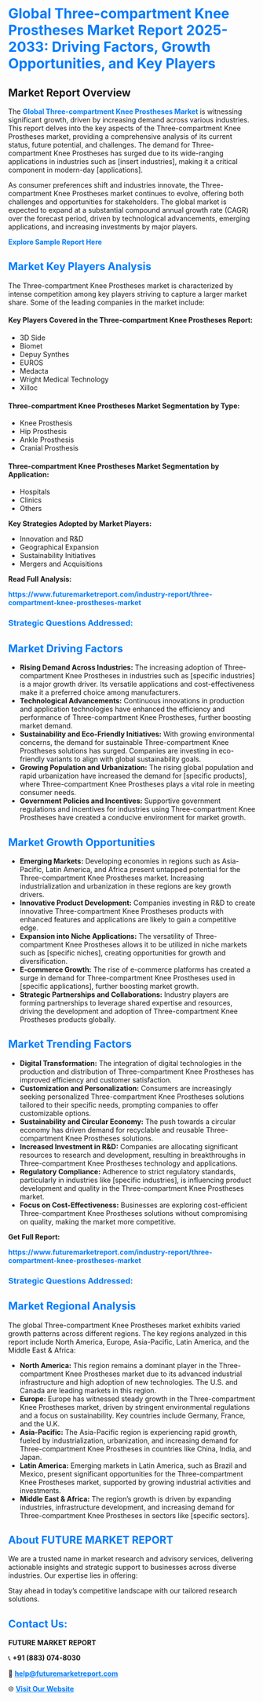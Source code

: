 <h1 style="color: #007BFF;">Global Three-compartment Knee Prostheses Market Report 2025-2033: Driving Factors, Growth Opportunities, and Key Players</h1>

<section id="overview">
<h2>Market Report Overview</h2>
<p>The <a href="https://www.futuremarketreport.com/industry-report/three-compartment-knee-prostheses-market" style="color: #007BFF; text-decoration: none;"><strong>Global Three-compartment Knee Prostheses Market</strong></a> is witnessing significant growth, driven by increasing demand across various industries. This report delves into the key aspects of the Three-compartment Knee Prostheses market, providing a comprehensive analysis of its current status, future potential, and challenges. The demand for Three-compartment Knee Prostheses has surged due to its wide-ranging applications in industries such as [insert industries], making it a critical component in modern-day [applications].</p>
<p>As consumer preferences shift and industries innovate, the Three-compartment Knee Prostheses market continues to evolve, offering both challenges and opportunities for stakeholders. The global market is expected to expand at a substantial compound annual growth rate (CAGR) over the forecast period, driven by technological advancements, emerging applications, and increasing investments by major players.</p>
</section>

<section id="overview">
<p><a href="https://www.futuremarketreport.com/request-sample/reportId=36040" style="color: #007BFF; text-decoration: none;"><strong>Explore Sample Report Here</strong></a></p>
</section>

<section id="key-players">
<h2 style="color: #007BFF;">Market Key Players Analysis</h2>
<p>The Three-compartment Knee Prostheses market is characterized by intense competition among key players striving to capture a larger market share. Some of the leading companies in the market include:</p>
<h4>Key Players Covered in the Three-compartment Knee Prostheses Report:</h4>
<ul><li>3D Side</li><li>Biomet</li><li>Depuy Synthes</li><li>EUROS</li><li>Medacta</li><li>Wright Medical Technology</li><li>Xilloc</li></ul>
<h4>Three-compartment Knee Prostheses Market Segmentation by Type:</h4>
<ul><li>Knee Prosthesis</li><li>Hip Prosthesis</li><li>Ankle Prosthesis</li><li>Cranial Prosthesis</li></ul>

<h4>Three-compartment Knee Prostheses Market Segmentation by Application:</h4>
<ul><li>Hospitals</li><li>Clinics</li><li>Others</li></ul>
<p><strong>Key Strategies Adopted by Market Players:</strong></p>
<ul>
<li>Innovation and R&D</li>
<li>Geographical Expansion</li>
<li>Sustainability Initiatives</li>
<li>Mergers and Acquisitions</li>
</ul>
</section>

<section>
<p><strong>Read Full Analysis: </strong></p><a href="https://www.futuremarketreport.com/industry-report/three-compartment-knee-prostheses-market" style="color: #007BFF; text-decoration: none;"><strong>https://www.futuremarketreport.com/industry-report/three-compartment-knee-prostheses-market</strong></a>
<h3 style="color: #007BFF;">Strategic Questions Addressed:</h3>
</section>

<section id="driving-factors">
<h2 style="color: #007BFF;">Market Driving Factors</h2>
<ul>
<li><strong>Rising Demand Across Industries:</strong> The increasing adoption of Three-compartment Knee Prostheses in industries such as [specific industries] is a major growth driver. Its versatile applications and cost-effectiveness make it a preferred choice among manufacturers.</li>
<li><strong>Technological Advancements:</strong> Continuous innovations in production and application technologies have enhanced the efficiency and performance of Three-compartment Knee Prostheses, further boosting market demand.</li>
<li><strong>Sustainability and Eco-Friendly Initiatives:</strong> With growing environmental concerns, the demand for sustainable Three-compartment Knee Prostheses solutions has surged. Companies are investing in eco-friendly variants to align with global sustainability goals.</li>
<li><strong>Growing Population and Urbanization:</strong> The rising global population and rapid urbanization have increased the demand for [specific products], where Three-compartment Knee Prostheses plays a vital role in meeting consumer needs.</li>
<li><strong>Government Policies and Incentives:</strong> Supportive government regulations and incentives for industries using Three-compartment Knee Prostheses have created a conducive environment for market growth.</li>
</ul>
</section>

<section id="growth-opportunities">
<h2 style="color: #007BFF;">Market Growth Opportunities</h2>
<ul>
<li><strong>Emerging Markets:</strong> Developing economies in regions such as Asia-Pacific, Latin America, and Africa present untapped potential for the Three-compartment Knee Prostheses market. Increasing industrialization and urbanization in these regions are key growth drivers.</li>
<li><strong>Innovative Product Development:</strong> Companies investing in R&D to create innovative Three-compartment Knee Prostheses products with enhanced features and applications are likely to gain a competitive edge.</li>
<li><strong>Expansion into Niche Applications:</strong> The versatility of Three-compartment Knee Prostheses allows it to be utilized in niche markets such as [specific niches], creating opportunities for growth and diversification.</li>
<li><strong>E-commerce Growth:</strong> The rise of e-commerce platforms has created a surge in demand for Three-compartment Knee Prostheses used in [specific applications], further boosting market growth.</li>
<li><strong>Strategic Partnerships and Collaborations:</strong> Industry players are forming partnerships to leverage shared expertise and resources, driving the development and adoption of Three-compartment Knee Prostheses products globally.</li>
</ul>
</section>

<section id="trending-factors">
<h2 style="color: #007BFF;">Market Trending Factors</h2>
<ul>
<li><strong>Digital Transformation:</strong> The integration of digital technologies in the production and distribution of Three-compartment Knee Prostheses has improved efficiency and customer satisfaction.</li>
<li><strong>Customization and Personalization:</strong> Consumers are increasingly seeking personalized Three-compartment Knee Prostheses solutions tailored to their specific needs, prompting companies to offer customizable options.</li>
<li><strong>Sustainability and Circular Economy:</strong> The push towards a circular economy has driven demand for recyclable and reusable Three-compartment Knee Prostheses solutions.</li>
<li><strong>Increased Investment in R&D:</strong> Companies are allocating significant resources to research and development, resulting in breakthroughs in Three-compartment Knee Prostheses technology and applications.</li>
<li><strong>Regulatory Compliance:</strong> Adherence to strict regulatory standards, particularly in industries like [specific industries], is influencing product development and quality in the Three-compartment Knee Prostheses market.</li>
<li><strong>Focus on Cost-Effectiveness:</strong> Businesses are exploring cost-efficient Three-compartment Knee Prostheses solutions without compromising on quality, making the market more competitive.</li>
</ul>
</section>

<section>
<p><strong>Get Full Report: </strong></p><a href="https://www.futuremarketreport.com/industry-report/three-compartment-knee-prostheses-market" style="color: #007BFF; text-decoration: none;"><strong>https://www.futuremarketreport.com/industry-report/three-compartment-knee-prostheses-market</strong></a>
<h3 style="color: #007BFF;">Strategic Questions Addressed:</h3>
</section>


<section id="regional-analysis">
<h2 style="color: #007BFF;">Market Regional Analysis</h2>
<p>The global Three-compartment Knee Prostheses market exhibits varied growth patterns across different regions. The key regions analyzed in this report include North America, Europe, Asia-Pacific, Latin America, and the Middle East & Africa:</p>
<ul>
<li><strong>North America:</strong> This region remains a dominant player in the Three-compartment Knee Prostheses market due to its advanced industrial infrastructure and high adoption of new technologies. The U.S. and Canada are leading markets in this region.</li>
<li><strong>Europe:</strong> Europe has witnessed steady growth in the Three-compartment Knee Prostheses market, driven by stringent environmental regulations and a focus on sustainability. Key countries include Germany, France, and the U.K.</li>
<li><strong>Asia-Pacific:</strong> The Asia-Pacific region is experiencing rapid growth, fueled by industrialization, urbanization, and increasing demand for Three-compartment Knee Prostheses in countries like China, India, and Japan.</li>
<li><strong>Latin America:</strong> Emerging markets in Latin America, such as Brazil and Mexico, present significant opportunities for the Three-compartment Knee Prostheses market, supported by growing industrial activities and investments.</li>
<li><strong>Middle East & Africa:</strong> The region’s growth is driven by expanding industries, infrastructure development, and increasing demand for Three-compartment Knee Prostheses in sectors like [specific sectors].</li>
</ul>
</section>

<footer>
<h2 style="color: #007BFF;">About FUTURE MARKET REPORT</h2>
<p>We are a trusted name in market research and advisory services, delivering actionable insights and strategic support to businesses across diverse industries. Our expertise lies in offering:</p>

<p>Stay ahead in today’s competitive landscape with our tailored research solutions.</p>

<h2 style="color: #007BFF;">Contact Us:</h2>
<p><strong>FUTURE MARKET REPORT</strong></p>
<p>📞 <strong>+91 (883) 074-8030</strong></p>
<p>📧 <strong><a href="mailto:help@futuremarketreport.com" style="color: #007BFF;">help@futuremarketreport.com</a></strong></p>
<p>🌐 <strong><a href="https://www.futuremarketreport.com/" style="color: #007BFF;">Visit Our Website</a></strong></p>
</footer>